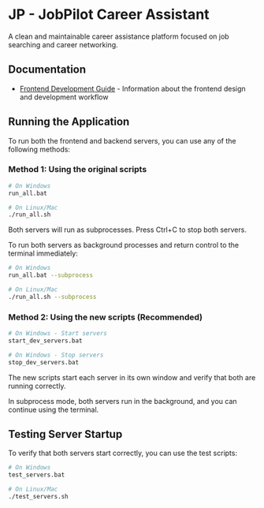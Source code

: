 # JP - JobPilot Career Assistant

A clean and maintainable career assistance platform focused on job searching and career networking.

## Documentation

- [Frontend Development Guide](frontend_development_guide.md) - Information about the frontend design and development workflow

## Running the Application

To run both the frontend and backend servers, you can use any of the following methods:

### Method 1: Using the original scripts
```bash
# On Windows
run_all.bat

# On Linux/Mac
./run_all.sh
```

Both servers will run as subprocesses. Press Ctrl+C to stop both servers.

To run both servers as background processes and return control to the terminal immediately:

```bash
# On Windows
run_all.bat --subprocess

# On Linux/Mac
./run_all.sh --subprocess
```

### Method 2: Using the new scripts (Recommended)
```bash
# On Windows - Start servers
start_dev_servers.bat

# On Windows - Stop servers
stop_dev_servers.bat
```

The new scripts start each server in its own window and verify that both are running correctly.

In subprocess mode, both servers run in the background, and you can continue using the terminal.

## Testing Server Startup

To verify that both servers start correctly, you can use the test scripts:

```bash
# On Windows
test_servers.bat

# On Linux/Mac
./test_servers.sh
```
